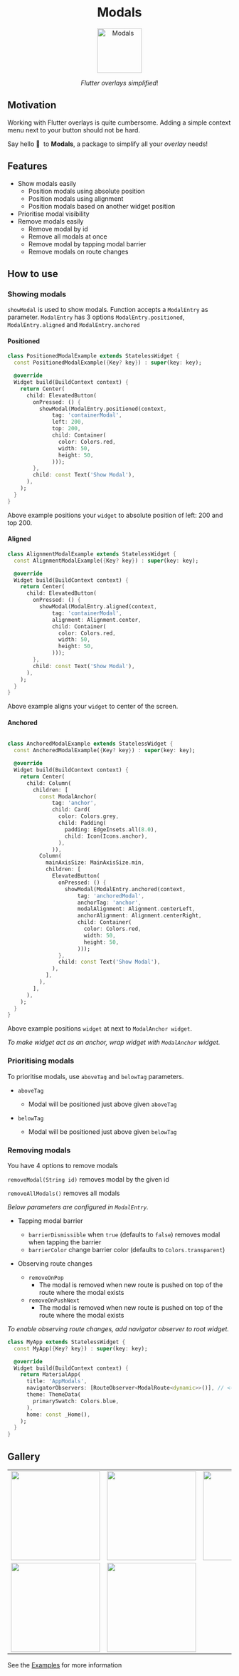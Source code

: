 <div align="center">

# Modals

<p align="center">
<img src="https://raw.githubusercontent.com/KlausJokisuo/modals/master/assets/modals_icon.png" height="100" alt="Modals" />
</p>

_Flutter overlays simplified_!
</div>

## Motivation

Working with Flutter overlays is quite cumbersome. Adding a simple context menu next to your button should not be hard.

Say hello&nbsp;👋 &nbsp;to **Modals**, a package to simplify all your _overlay_ needs!

## Features

* Show modals easily
    * Position modals using absolute position
    * Position modals using alignment
    * Position modals based on another widget position
* Prioritise modal visibility
* Remove modals easily
    * Remove modal by id
    * Remove all modals at once
    * Remove modal by tapping modal barrier
    * Remove modals on route changes

## How to use

### Showing modals

`showModal` is used to show modals. Function accepts a `ModalEntry` as parameter.
`ModalEntry` has 3 options `ModalEntry.positioned`, `ModalEntry.aligned` and `ModalEntry.anchored`

#### Positioned

```dart
class PositionedModalExample extends StatelessWidget {
  const PositionedModalExample({Key? key}) : super(key: key);

  @override
  Widget build(BuildContext context) {
    return Center(
      child: ElevatedButton(
        onPressed: () {
          showModal(ModalEntry.positioned(context,
              tag: 'containerModal',
              left: 200,
              top: 200,
              child: Container(
                color: Colors.red,
                width: 50,
                height: 50,
              )));
        },
        child: const Text('Show Modal'),
      ),
    );
  }
}
```

Above example positions your `widget` to absolute position of left: 200 and top 200.

#### Aligned

```dart
class AlignmentModalExample extends StatelessWidget {
  const AlignmentModalExample({Key? key}) : super(key: key);

  @override
  Widget build(BuildContext context) {
    return Center(
      child: ElevatedButton(
        onPressed: () {
          showModal(ModalEntry.aligned(context,
              tag: 'containerModal',
              alignment: Alignment.center,
              child: Container(
                color: Colors.red,
                width: 50,
                height: 50,
              )));
        },
        child: const Text('Show Modal'),
      ),
    );
  }
}
```

Above example aligns your `widget` to center of the screen.

#### Anchored

```dart

class AnchoredModalExample extends StatelessWidget {
  const AnchoredModalExample({Key? key}) : super(key: key);

  @override
  Widget build(BuildContext context) {
    return Center(
      child: Column(
        children: [
          const ModalAnchor(
              tag: 'anchor',
              child: Card(
                color: Colors.grey,
                child: Padding(
                  padding: EdgeInsets.all(8.0),
                  child: Icon(Icons.anchor),
                ),
              )),
          Column(
            mainAxisSize: MainAxisSize.min,
            children: [
              ElevatedButton(
                onPressed: () {
                  showModal(ModalEntry.anchored(context,
                      tag: 'anchoredModal',
                      anchorTag: 'anchor',
                      modalAlignment: Alignment.centerLeft,
                      anchorAlignment: Alignment.centerRight,
                      child: Container(
                        color: Colors.red,
                        width: 50,
                        height: 50,
                      )));
                },
                child: const Text('Show Modal'),
              ),
            ],
          ),
        ],
      ),
    );
  }
}
```

Above example positions `widget` at next to `ModalAnchor widget`.

_To make widget act as an anchor, wrap widget with `ModalAnchor` widget._

### Prioritising modals

To prioritise modals, use `aboveTag` and `belowTag` parameters.

* `aboveTag`
    * Modal will be positioned just above given `aboveTag`


* `belowTag`
    * Modal will be positioned just above given `belowTag`

### Removing modals

You have 4 options to remove modals

`removeModal(String id)` removes modal by the given id

`removeAllModals()` removes all modals

_Below parameters are configured in `ModalEntry`._

* Tapping modal barrier
    * `barrierDismissible` when `true` (defaults to `false`) removes modal when tapping the barrier
    * `barrierColor` change barrier color (defaults to `Colors.transparent`)


* Observing route changes
    * `removeOnPop`
        * The modal is removed when new route is pushed on top of the route where the modal exists
    * `removeOnPushNext`
        * The modal is removed when new route is pushed on top of the route where the modal exists

_To enable observing route changes, add navigator observer to root widget._

````dart
class MyApp extends StatelessWidget {
  const MyApp({Key? key}) : super(key: key);

  @override
  Widget build(BuildContext context) {
    return MaterialApp(
      title: 'AppModals',
      navigatorObservers: [RouteObserver<ModalRoute<dynamic>>()], // <- This line here
      theme: ThemeData(
        primarySwatch: Colors.blue,
      ),
      home: const _Home(),
    );
  }
}
````

## Gallery

<div style="text-align: center">
    <table>
        <tr>
            <td style="text-align: center">
               <img src="https://raw.githubusercontent.com/KlausJokisuo/modals/master/assets/gifs/positioned_example.gif" width="200"/>
            </td>            
            <td style="text-align: center">
               <img src="https://raw.githubusercontent.com/KlausJokisuo/modals/master/assets/gifs/aligned_example.gif" width="200"/>
            </td>
            <td style="text-align: center">
               <img src="https://raw.githubusercontent.com/KlausJokisuo/modals/master/assets/gifs/anchored_example.gif" width="200" />
            </td>
        </tr>
        <tr>
            <td style="text-align: center">
              <img src="https://raw.githubusercontent.com/KlausJokisuo/modals/master/assets/gifs/routes_example.gif" width="200"/>
            </td>
            <td style="text-align: center">
               <img src="https://raw.githubusercontent.com/KlausJokisuo/modals/master/assets/gifs/priority_example.gif" width="200"/>
            </td>
        </tr>
    </table>
</div>


See the [Examples](https://github.com/KlausJokisuo/modals/tree/master/example) for more information